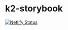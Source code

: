 # k2-storybook

[![Netlify Status](https://api.netlify.com/api/v1/badges/7855922c-4c7d-4536-bbbe-91bdee8f2aa0/deploy-status)](https://app.netlify.com/sites/nifty-mcclintock-9ee21a/deploys)
